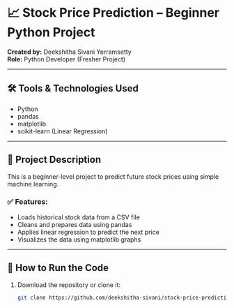 # 📈 Stock Price Prediction – Beginner Python Project

**Created by:** Deekshitha Sivani Yerramsetty  
**Role:** Python Developer (Fresher Project)

---

## 🛠️ Tools & Technologies Used
- Python
- pandas
- matplotlib
- scikit-learn (Linear Regression)

---

## 📂 Project Description
This is a beginner-level project to predict future stock prices using simple machine learning.

### ✅ Features:
- Loads historical stock data from a CSV file
- Cleans and prepares data using pandas
- Applies linear regression to predict the next price
- Visualizes the data using matplotlib graphs

---

## 🧪 How to Run the Code

1. Download the repository or clone it:
   ```bash
   git clone https://github.com/deekshitha-sivani/stock-price-prediction

